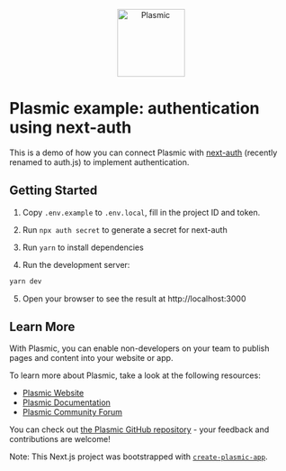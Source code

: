 <p align="center">
  <a href="https://www.plasmic.app">
    <img alt="Plasmic" role="img" src="https://cdn-images-1.medium.com/max/176/1*D1nV2o_le9dJEO3G80P4xg@2x.png" width="120">
  </a>
</p>

# Plasmic example: authentication using next-auth

This is a demo of how you can connect Plasmic with [next-auth](https://authjs.dev) (recently renamed to auth.js) to implement authentication.

## Getting Started

1. Copy `.env.example` to `.env.local`, fill in the project ID and token.

2. Run `npx auth secret` to generate a secret for next-auth

3. Run `yarn` to install dependencies

4. Run the development server:

```bash
yarn dev
```

5. Open your browser to see the result at http://localhost:3000

## Learn More

With Plasmic, you can enable non-developers on your team to publish pages and content into your website or app.

To learn more about Plasmic, take a look at the following resources:

- [Plasmic Website](https://www.plasmic.app/)
- [Plasmic Documentation](https://docs.plasmic.app/learn/)
- [Plasmic Community Forum](https://forum.plasmic.app/)

You can check out [the Plasmic GitHub repository](https://github.com/plasmicapp/plasmic) - your feedback and contributions are welcome!

Note: This Next.js project was bootstrapped with [`create-plasmic-app`](https://www.npmjs.com/package/create-plasmic-app).
